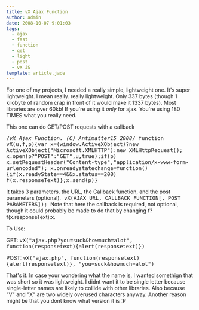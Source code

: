 ```yaml
---
title: vX Ajax Function
author: admin
date: 2008-10-07 9:01:03
tags: 
  - ajax
  - fast
  - function
  - get
  - light
  - post
  - vX JS
template: article.jade
---
```


For one of my projects, I needed a really simple, lightweight one. It's super lightweight. I mean really. really lightweight. Only 337 bytes (though 1 kilobyte of random crap in front of it would make it 1337 bytes). Most libraries are over 60kb! If you're using it _only_ for ajax. You're using 180 TIMES what you really need.

This one can do GET/POST requests with a callback

<tt>/*vX Ajax Function. (C) Antimatter15 2008*/
function vX(u,f,p){var x=(window.ActiveXObject)?new ActiveXObject("Microsoft.XMLHTTP"):new XMLHttpRequest();
x.open(p?"POST":"GET",u,true);if(p) x.setRequestHeader("Content-type","application/x-www-form-urlencoded");
x.onreadystatechange=function(){if(x.readyState==4&amp;&amp;x.status==200) f(x.responseText)};x.send(p)}</tt>

It takes 3 parameters. the URL, the Callback function, and the post parameters (optional).<tt>
vX(AJAX URL, CALLBACK FUNCTION[, POST PARAMETERS]);
</tt>
Note that here the callback is required, not optional, though it could probably be made to do that by changing f?f(x.responseText):x.

To Use:

GET:
<tt>vX("ajax.php?you=suck&amp;howmuch=alot", function(responsetext){alert(responsetext)})</tt>

POST:
<tt>vX("ajax.php", function(responsetext){alert(responsetext)}, "you=suck&amp;howmuch=alot")</tt>

That's it. In case your wondering what the name is, I wanted somethign that was short so it was lightweight. I didnt want it to be single letter because single-letter names are likely to collide with other libraries. Also because "V" and "X" are two widely overused characters anyway. Another reason might be that you dont know what version it is :P
